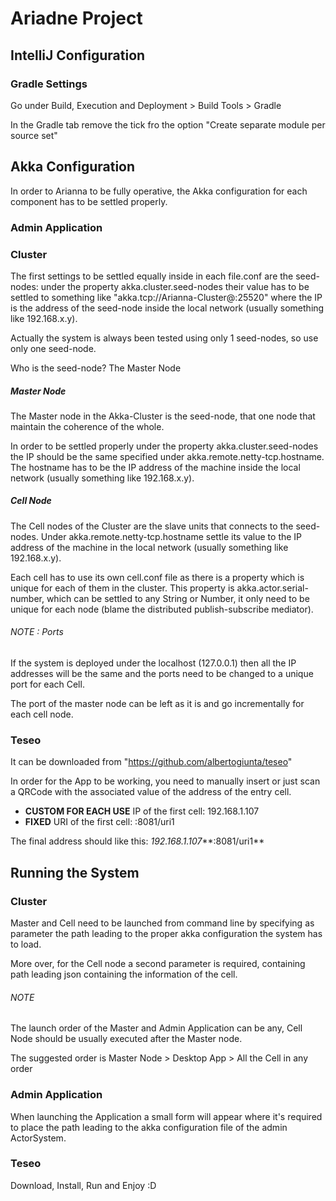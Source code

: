 # Ariadne Project #

## IntelliJ Configuration ##

### Gradle Settings ###

Go under Build, Execution and Deployment > Build Tools > Gradle 

In the Gradle tab remove the tick fro the option "Create separate module per source set" 

## Akka Configuration ##

In order to Arianna to be fully operative, the Akka configuration for each component has to be settled properly.

### Admin Application ###

### Cluster ###

The first settings to be settled equally inside in each file.conf are the seed-nodes:
under the property akka.cluster.seed-nodes their value has to be settled to something like "akka.tcp://Arianna-Cluster@<IP Adress>:25520" 
where the IP is the address of the seed-node inside the local network (usually something like 192.168.x.y).

Actually the system is always been tested using only 1 seed-nodes, so use only one seed-node.

Who is the seed-node? The Master Node

##### Master Node #####

The Master node in the Akka-Cluster is the seed-node, that one node that maintain the coherence of the whole.

In order to be settled properly under the property akka.cluster.seed-nodes the IP should be the same specified under
akka.remote.netty-tcp.hostname. The hostname has to be the IP address of the machine inside the local network 
(usually something like 192.168.x.y).

##### Cell Node #####

The Cell nodes of the Cluster are the slave units that connects to the seed-nodes. 
Under akka.remote.netty-tcp.hostname settle its value to the IP address of the machine in the local network
(usually something like 192.168.x.y). 

Each cell has to use its own cell.conf file as there is a property which is unique for each of them in the cluster.
This property is akka.actor.serial-number, which can be settled to any String or Number, 
it only need to be unique for each node (blame the distributed publish-subscribe mediator).

###### NOTE : Ports ######

If the system is deployed under the localhost (127.0.0.1) then all the IP addresses will be the same 
and the ports need to be changed to a unique port for each Cell.

The port of the master node can be left as it is and go incrementally for each cell node.

### Teseo ###

It can be downloaded from "https://github.com/albertogiunta/teseo"

In order for the App to be working, you need to manually insert or just scan a QRCode with the associated value of the address of the entry cell.

- **CUSTOM FOR EACH USE** IP of the first cell: 192.168.1.107
- **FIXED** URI of the first cell: :8081/uri1

The final address should like this: *192.168.1.107***:8081/uri1**

## Running the System ##

### Cluster ###

Master and Cell need to be launched from command line by specifying as parameter 
the path leading to the proper akka configuration the system has to load.

More over, for the Cell node a second parameter is required, containing path leading 
json containing the information of the cell.

###### NOTE ######

The launch order of the Master and Admin Application can be any, Cell Node should be usually executed 
after the Master node.

The suggested order is Master Node > Desktop App > All the Cell in any order

### Admin Application ###

When launching the Application a small form will appear where it's required to place 
the path leading to the akka configuration file of the admin ActorSystem.

### Teseo ###

Download, Install, Run and Enjoy :D
